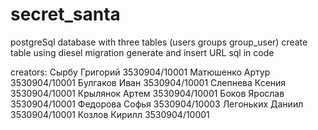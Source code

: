 # secret_santa
postgreSql
database with three tables (users groups group_user)
create table using diesel migration generate and insert URL sql in code

creators: 
Сырбу Григорий   3530904/10001
Матюшенко Артур  3530904/10001
Булгаков Иван    3530904/10001
Слепнева Ксения  3530904/10001
Крылянок Артем   3530904/10001
Боков Ярослав    3530904/10001
Федорова Софья   3530904/10003
Легоньких Даниил 3530904/10001
Козлов Кирилл    3530904/10001

